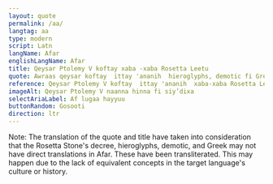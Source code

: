 ```yaml
---
layout: quote
permalink: /aa/
langtag: aa
type: modern
script: Latn
langName: Afar
englishLangName: Afar
title: Qeysar Ptolemy V koftay xaba -xaba Rosetta Leetu
quote: Awraas qeysar koftay  ittay 'ananih  hieroglyphs, demotic fi Greek  xaba-xaba bakalta abba’oottee hamani  hoya hoyee siraay, rakkoo fi saddexoyin xerte le'e jelo Ptolemy abba’otin  dhaabbattee.
reference: Qeysar Ptolemy V koftay  ittay 'ananih  xaba-xaba Rosetta Leetu, 196 B.C., British Museum.
imageAlt: Qeysar Ptolemy V naanna hinna fi siy’dixa
selectAriaLabel: Af lugaa hayyuu
buttonRandom: Gosooti
direction: ltr
---
```


Note: The translation of the quote and title have taken into consideration that the Rosetta Stone's decree, hieroglyphs, demotic, and Greek may not have direct translations in Afar. These have been transliterated. This may happen due to the lack of equivalent concepts in the target language's culture or history.